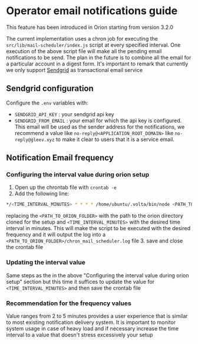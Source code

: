 # Operator email notifications guide

This feature has been introduced in Orion starting from version 3.2.0

The current implementation uses a chron job for executing the
`src/lib/mail-scheduler/index.js` script at every specified interval.
One execution of the above script file will make all the pending email notifications to be send. The plan in the future is to combine all the email for a particular account in a digest form.
It's important to remark that currently we only support [Sendgrid](https://sendgrid.com) as transactional email service

## Sendgrid configuration
Configure the `.env` variables with:
- `SENDGRID_API_KEY` : your sendgrid api key
- `SENDGRID_FROM_EMAIL` : your email for which the api key is configured. This email will be used as the sender address for the notifications, we recommend a value like `no-reply@<APPLICATION_ROOT_DOMAIN>` like `no-reply@gleev.xyz` to make it clear to users that it is a service email.


## Notification Email frequency
### Configuring the interval value during orion setup
1. Open up the chrontab file with `crontab -e`
2. Add the following line:
```bash
*/<TIME_INTERVAL_MINUTES> * * * * /home/ubuntu/.volta/bin/node <PATH_TO_ORION_FOLDER>/lib/mail-scheduler/index.js >> <PATH_TO_ORION_FOLDER>/chron_mail_scheduler.log 2>&1
```
replacing the `<PATH_TO_ORION_FOLDER>` with the path to the orion directory cloned for the setup and `<TIME_INTERVAL_MINUTES>` with the desired time interval in minutes. This will make the script to be executed with the desired frequency and it will output the log into a `<PATH_TO_ORION_FOLDER>/chron_mail_scheduler.log` file
3. save and close the crontab file 

### Updating the interval value 
Same steps as the in the above "Configuring the interval value during orion setup" section
but this time it suffices to update the value for `<TIME_INTERVAL_MINUTES>` and then save the crontab file

### Recommendation for the frequency values
Value ranges from 2 to 5 minutes provides a user experience that is similar to most existing 
notification delivery system.
It is important to monitor system usage in case of heavy load and if necessary increase the time interval to a value that doesn't stress excessively your setup